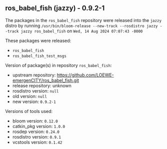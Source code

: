 ## ros_babel_fish (jazzy) - 0.9.2-1

The packages in the `ros_babel_fish` repository were released into the `jazzy` distro by running `/usr/bin/bloom-release --new-track --rosdistro jazzy --track jazzy ros_babel_fish` on `Wed, 14 Aug 2024 07:07:43 -0000`

These packages were released:
- `ros_babel_fish`
- `ros_babel_fish_test_msgs`

Version of package(s) in repository `ros_babel_fish`:

- upstream repository: https://github.com/LOEWE-emergenCITY/ros_babel_fish.git
- release repository: unknown
- rosdistro version: `null`
- old version: `null`
- new version: `0.9.2-1`

Versions of tools used:

- bloom version: `0.12.0`
- catkin_pkg version: `1.0.0`
- rosdep version: `0.24.0`
- rosdistro version: `0.9.1`
- vcstools version: `0.1.42`


